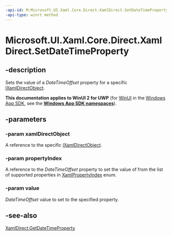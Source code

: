 ```yaml
---
-api-id: M:Microsoft.UI.Xaml.Core.Direct.XamlDirect.SetDateTimeProperty(Microsoft.UI.Xaml.Core.Direct.IXamlDirectObject,Microsoft.UI.Xaml.Core.Direct.XamlPropertyIndex,Windows.Foundation.DateTime)
-api-type: winrt method
---
```


<!-- Method syntax.
public void XamlDirect.SetDateTimeProperty(IXamlDirectObject xamlDirectObject, XamlPropertyIndex propertyIndex, DateTime value)
-->

# Microsoft.UI.Xaml.Core.Direct.XamlDirect.SetDateTimeProperty

## -description
Sets the value of a _DateTimeOffset_ property for a specific [IXamlDirectObject](ixamldirectobject.md).

**This documentation applies to WinUI 2 for UWP** (for [WinUI](/windows/apps/winui/winui3/) in the [Windows App SDK](/windows/apps/windows-app-sdk/), see the **[Windows App SDK namespaces](/windows/windows-app-sdk/api/winrt/)**).

## -parameters
### -param xamlDirectObject
A reference to the specific [IXamlDirectObject](ixamldirectobject.md).

### -param propertyIndex
A reference to the _DateTimeOffset_ property to set the value of from the list of supported properties in [XamlPropertyIndex](xamlpropertyindex.md) enum.

### -param value
_DateTimeOffset_ value to set to the specified property.

## -see-also
[XamlDirect.GetDateTimeProperty](xamldirect_getdatetimeproperty_702326433.md)
